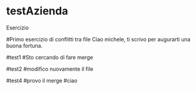 # testAzienda


Esercizio

#Primo esercizio di conflitti tra file
Ciao michele, ti scrivo per augurarti una buona fortuna.


#test1
#Sto cercando di fare merge


#test2
#modifico nuovamente il file

#test4
#provo il merge
#ciao
